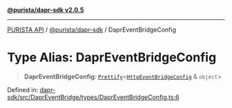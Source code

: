 [**@purista/dapr-sdk v2.0.5**](../README.md)

***

[PURISTA API](../../../packages.md) / [@purista/dapr-sdk](../README.md) / DaprEventBridgeConfig

# Type Alias: DaprEventBridgeConfig

> **DaprEventBridgeConfig**: [`Prettify`](../../core/type-aliases/Prettify.md)\<[`HttpEventBridgeConfig`](../../base-http-bridge/type-aliases/HttpEventBridgeConfig.md) & `object`\>

Defined in: [dapr-sdk/src/DaprEventBridge/types/DaprEventBridgeConfig.ts:6](https://github.com/puristajs/purista/blob/master/packages/dapr-sdk/src/DaprEventBridge/types/DaprEventBridgeConfig.ts#L6)
